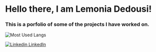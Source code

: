 # Hello there, I am Lemonia Dedousi!
### This is a porfolio of some of the projects I have worked on.
![Most Used Langs](https://github-readme-stats.vercel.app/api/top-langs/?username=dedousi&langs_count=10&hide_progress=true&theme=tokyonight)

[![Linkedin](https://i.sstatic.net/gVE0j.png) LinkedIn](https://www.linkedin.com/in/lemonia-dedousi)
